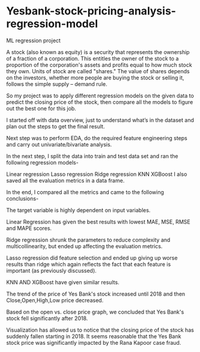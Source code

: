 # Yesbank-stock-pricing-analysis-regression-model
ML regression project

A stock (also known as equity) is a security that represents the ownership of a fraction of a corporation. This entitles the owner of the stock to a proportion of the corporation's assets and profits equal to how much stock they own. Units of stock are called "shares." The value of shares depends on the investors, whether more people are buying the stock or selling it, follows the simple supply – demand rule.

So my project was to apply different regression models on the given data to predict the closing price of the stock, then compare all the models to figure out the best one for this job.

I started off with data overview, just to understand what’s in the dataset and plan out the steps to get the final result.

Next step was to perform EDA, do the required feature engineering steps and carry out univariate/bivariate analysis.

In the next step, I split the data into train and test data set and ran the following regression models-

Linear regression
Lasso regression
Ridge regression
KNN
XGBoost
I also saved all the evaluation metrics in a data frame.

In the end, I compared all the metrics and came to the following conclusions-

The target variable is highly dependent on input variables.

Linear Regression has given the best results with lowest MAE, MSE, RMSE and MAPE scores.

Ridge regression shrunk the parameters to reduce complexity and multicollinearity, but ended up affecting the evaluation metrics.

Lasso regression did feature selection and ended up giving up worse results than ridge which again reflects the fact that each feature is important (as previously discussed).

KNN AND XGBoost have given similar results.

The trend of the price of Yes Bank's stock increased until 2018 and then Close,Open,High,Low price decreased.

Based on the open vs. close price graph, we concluded that Yes Bank's stock fell significantly after 2018.

Visualization has allowed us to notice that the closing price of the stock has suddenly fallen starting in 2018. It seems reasonable that the Yes Bank stock price was significantly impacted by the Rana Kapoor case fraud.

